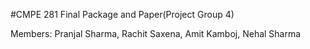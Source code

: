 #CMPE 281 
Final Package and Paper(Project Group 4)


Members:
Pranjal Sharma,
Rachit Saxena,
Amit Kamboj,
Nehal Sharma

